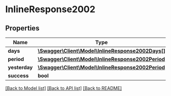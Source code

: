 # InlineResponse2002

## Properties
Name | Type | Description | Notes
------------ | ------------- | ------------- | -------------
**days** | [**\Swagger\Client\Model\InlineResponse2002Days[]**](InlineResponse2002Days.md) |  | [optional] 
**period** | [**\Swagger\Client\Model\InlineResponse2002Period**](InlineResponse2002Period.md) |  | [optional] 
**yesterday** | [**\Swagger\Client\Model\InlineResponse2002Period**](InlineResponse2002Period.md) |  | [optional] 
**success** | **bool** |  | [optional] 

[[Back to Model list]](../../README.md#documentation-for-models) [[Back to API list]](../../README.md#documentation-for-api-endpoints) [[Back to README]](../../README.md)

